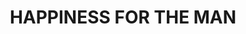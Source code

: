 ---
capo: 0
id: 0
lang: en-us
page: '114'
step: pre
subtitle: ''
tags: []
title: HAPPINESS FOR THE MAN
---